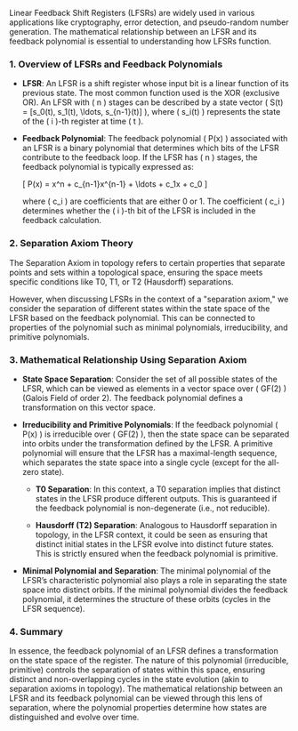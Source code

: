 Linear Feedback Shift Registers (LFSRs) are widely used in various applications like cryptography, error detection, and pseudo-random number generation. The mathematical relationship between an LFSR and its feedback polynomial is essential to understanding how LFSRs function.

### 1. **Overview of LFSRs and Feedback Polynomials**

- **LFSR**: An LFSR is a shift register whose input bit is a linear function of its previous state. The most common function used is the XOR (exclusive OR). An LFSR with \( n \) stages can be described by a state vector \( S(t) = [s_0(t), s_1(t), \ldots, s_{n-1}(t)] \), where \( s_i(t) \) represents the state of the \( i \)-th register at time \( t \).

- **Feedback Polynomial**: The feedback polynomial \( P(x) \) associated with an LFSR is a binary polynomial that determines which bits of the LFSR contribute to the feedback loop. If the LFSR has \( n \) stages, the feedback polynomial is typically expressed as:

  \[
  P(x) = x^n + c_{n-1}x^{n-1} + \ldots + c_1x + c_0
  \]

  where \( c_i \) are coefficients that are either 0 or 1. The coefficient \( c_i \) determines whether the \( i \)-th bit of the LFSR is included in the feedback calculation.

### 2. **Separation Axiom Theory**

The Separation Axiom in topology refers to certain properties that separate points and sets within a topological space, ensuring the space meets specific conditions like T0, T1, or T2 (Hausdorff) separations.

However, when discussing LFSRs in the context of a "separation axiom," we consider the separation of different states within the state space of the LFSR based on the feedback polynomial. This can be connected to properties of the polynomial such as minimal polynomials, irreducibility, and primitive polynomials.

### 3. **Mathematical Relationship Using Separation Axiom**

- **State Space Separation**: Consider the set of all possible states of the LFSR, which can be viewed as elements in a vector space over \( GF(2) \) (Galois Field of order 2). The feedback polynomial defines a transformation on this vector space.

- **Irreducibility and Primitive Polynomials**: If the feedback polynomial \( P(x) \) is irreducible over \( GF(2) \), then the state space can be separated into orbits under the transformation defined by the LFSR. A primitive polynomial will ensure that the LFSR has a maximal-length sequence, which separates the state space into a single cycle (except for the all-zero state).

  - **T0 Separation**: In this context, a T0 separation implies that distinct states in the LFSR produce different outputs. This is guaranteed if the feedback polynomial is non-degenerate (i.e., not reducible).

  - **Hausdorff (T2) Separation**: Analogous to Hausdorff separation in topology, in the LFSR context, it could be seen as ensuring that distinct initial states in the LFSR evolve into distinct future states. This is strictly ensured when the feedback polynomial is primitive.

- **Minimal Polynomial and Separation**: The minimal polynomial of the LFSR’s characteristic polynomial also plays a role in separating the state space into distinct orbits. If the minimal polynomial divides the feedback polynomial, it determines the structure of these orbits (cycles in the LFSR sequence).

### 4. **Summary**

In essence, the feedback polynomial of an LFSR defines a transformation on the state space of the register. The nature of this polynomial (irreducible, primitive) controls the separation of states within this space, ensuring distinct and non-overlapping cycles in the state evolution (akin to separation axioms in topology). The mathematical relationship between an LFSR and its feedback polynomial can be viewed through this lens of separation, where the polynomial properties determine how states are distinguished and evolve over time.
